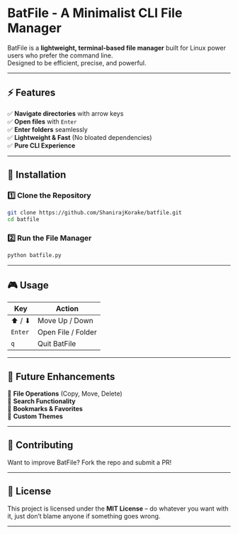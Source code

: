 # BatFile - A Minimalist CLI File Manager  

BatFile is a **lightweight, terminal-based file manager** built for Linux power users who prefer the command line.  
Designed to be efficient, precise, and powerful.  

---

## ⚡ Features  
✅ **Navigate directories** with arrow keys  
✅ **Open files** with `Enter`  
✅ **Enter folders** seamlessly  
✅ **Lightweight & Fast** (No bloated dependencies)  
✅ **Pure CLI Experience**  

---

## 🔧 Installation  

### **1️⃣ Clone the Repository**  
```sh
git clone https://github.com/ShanirajKorake/batfile.git
cd batfile
```

### **2️⃣ Run the File Manager**  
```sh
python batfile.py
```

---

## 🎮 Usage  

| **Key**  | **Action**        |
|----------|------------------|
| ⬆ / ⬇   | Move Up / Down  |
| `Enter`  | Open File / Folder  |
| `q`      | Quit BatFile    |

---

## 🚀 Future Enhancements  
🔹 **File Operations** (Copy, Move, Delete)  
🔹 **Search Functionality**  
🔹 **Bookmarks & Favorites**  
🔹 **Custom Themes**  

---

## 🤝 Contributing  
Want to improve BatFile? Fork the repo and submit a PR!  

---

## 📜 License  
This project is licensed under the **MIT License** – do whatever you want with it, just don’t blame anyone if something goes wrong.  

---

